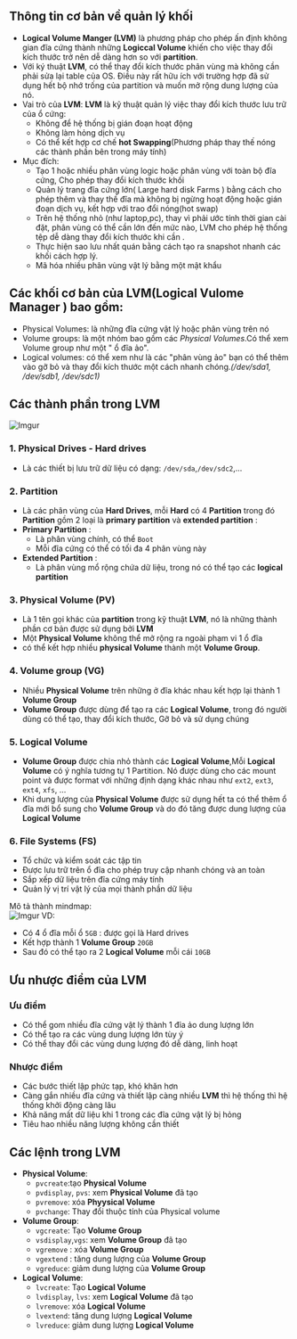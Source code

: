 ## Thông tin cơ bản về quản lý khối
* **Logical Volume Manger (LVM)** là phương pháp cho phép ấn định không gian đĩa cứng thành những **Logiccal Volume** khiến cho việc thay đổi kích thước trở nên dễ dàng hơn so với **partition**.
* Với ký thuật **LVM**, có thể thay đổi kích thước phân vùng mà không cần phải sửa lại table của OS. Điều này rất hữu ích với trường hợp đã sử dụng hết bộ nhớ trống của partition và muốn mở rộng dung lượng của nó.
* Vai trò của **LVM**: **LVM** là kỹ thuật quản lý việc thay đổi kích thước lưu trữ của ổ cứng:
    * Không để hệ thống bị gián đoạn hoạt động
    * Không làm hỏng dịch vụ
    * Có thể kết hợp cơ chế **hot Swapping**(Phương pháp thay thế nóng các thành phần bên trong máy tính)
* Mục đích:
    * Tạo 1 hoặc nhiều phân vùng logic hoặc phân vùng với toàn bộ đĩa cứng, Cho phép thay đổi kích thước khối
    * Quản lý trang đĩa cứng lớn( Large hard disk Farms ) bằng cách cho phép thêm và thay thế đĩa mà không bị ngừng hoạt động hoặc gián đoạn dịch vụ, kết hợp với trao đổi nóng(hot swap)
    * Trên hệ thống nhỏ (như laptop,pc), thay vì phải ước tính thời gian cài đặt, phân vùng có thể cần lớn đến mức nào, LVM cho phép hệ thống tệp dễ dàng thay đổi kích thước khi cần .
    * Thực hiện sao lưu nhất quán bằng cách tạo ra snapshot nhanh các khối cách hợp lý.
    * Mã hóa nhiều phân vùng vật lý bằng một mật khẩu
<a name="volbasic"></a>
## Các khối cơ bản của **LVM**(Logical Vulome Manager ) bao gồm:
* Physical Volumes: là những đĩa cứng vật lý hoặc phân vùng trên nó
* Volume groups: là một nhóm bao gồm các *Physical Volumes*.Có thể xem Volume group như một " ổ đĩa ảo".
* Logical volumes: có thể xem như là các "phân vùng ảo" bạn có thể thêm vào gỡ bỏ và thay đổi kích thước một cách nhanh chóng.*(/dev/sda1, /dev/sdb1, /dev/sdc1)*
<a name="thanhphan"></a>
## Các thành phần trong LVM
![Imgur](https://i.imgur.com/AyGOfPF.png)
### 1. Physical Drives - Hard drives
* Là các thiết bị lưu trữ dữ liệu có dạng: `/dev/sda`,`/dev/sdc2`,...
### 2. Partition 
* Là các phân vùng của **Hard Drives**, mỗi **Hard** có 4 **Partition** trong đó **Partition** gồm 2 loại là **primary partition** và **extended partition** :
* **Primary Partition** :
    * Là phân vùng chính, có thể `Boot`
    * Mỗi đĩa cứng có thể có tối đa 4 phân vùng này
* **Extended Partition** :
    * Là phân vùng mổ rộng chứa dữ liệu, trong nó có thể tạo các **logical partition** 
### 3. Physical Volume (PV)
* Là 1 tên gọi khác của **partition** trong kỹ thuật **LVM**, nó là những thành phần cơ bản được sử dụng bởi **LVM** 
* Một **Physical Volume** không thể mở rộng ra ngoài phạm vi 1 ổ đĩa
* có thể kết hợp nhiều **physical Volume** thành một **Volume Group**.
### 4. Volume group (VG)
* Nhiều **Physical Volume** trên những ở đĩa khác nhau kết hợp lại thành 1 **Volume Group**
* **Volume Group** được dùng để tạo ra các **Logical Volume**, trong đó người dùng có thể tạo, thay đổi kích thước, Gỡ bỏ và sử dụng chúng
### 5. Logical Volume 
* **Volume Group** được chia nhỏ thành các **Logical Volume**,Mỗi **Logical Volume** có ý nghĩa tương tự 1 Partition. Nó được dùng cho các mount point và được format với những định dạng khác nhau như `ext2`, `ext3`, `ext4`, `xfs`, ...
* Khi dung lượng của **Physical Volume** được sử dụng hết ta có thể thêm ổ đĩa mới bổ sung cho **Volume Group** và do đó tăng được dung lượng của **Logical Volume**
### 6. File Systems (FS)

* Tổ chức và kiểm soát các tập tin
* Được lưu trữ trên ổ đĩa cho phép truy cập nhanh chóng và an toàn
* Sắp xếp dữ liệu trên đĩa cứng máy tính
* Quản lý vị trí vật lý của mọi thành phần dữ liệu

Mô tả thành mindmap:</br>![Imgur](https://i.imgur.com/YHlFEPp.png)
VD: 
* Có 4 ổ đĩa mỗi ổ `5GB` : được gọi là Hard drives
* Kết hợp thành 1 **Volume Group** `20GB`
* Sau đó có thể tạo ra 2 **Logical Volume** mỗi cái `10GB`
<a name="uunhuoc"></a>
## Ưu nhược điểm của LVM
### Ưu điểm
* Có thể gom nhiều đĩa cứng vật lý thành 1 đỉa ảo dung lượng lớn
* Có thể tạo ra các vùng dung lượng lớn tùy ý 
* Có thể thay đổi các vùng dung lượng đó dễ dàng, linh hoạt
### Nhược điểm
* Các bước thiết lập phức tạp, khó khăn hơn
* Càng gắn nhiều đĩa cứng và thiết lập càng nhiều **LVM** thì hệ thống thì hệ thống khởi động càng lâu
* Khả năng mất dữ liệu khi 1 trong các đĩa cứng vật lý bị hỏng
* Tiêu hao nhiều năng lượng không cần thiết
<a name="command"></a>
## Các lệnh trong LVM
* **Physical Volume**:
    * `pvcreate`:tạo **Physical Volume**
    * `pvdisplay`, `pvs`: xem **Physical Volume** đã tạo
    * `pvremove`: xóa **Phyysical Volume**
    * `pvchange`: Thay đổi thuộc tính của Physical volume
* **Volume Group**:
    * `vgcreate`: Tạo **Volume Group**
    * `vsdisplay`,`vgs`: xem **Volume Group** đã tạo
    * `vgremove` : xóa **Volume Group**
    * `vgextend` : tăng dung lượng của **Volume Group**
    * `vgreduce`: giảm dung lượng của **Volume Group**
* **Logical Volume**:
    * `lvcreate`: Tạo **Logical Volume**
    * `lvdisplay`, `lvs`: xem **Logical Volume** đã tạo
    * `lvremove`: xóa **Logical Volume**
    * `lvextend`: tăng dung lượng **Logical Volume**
    * `lvreduce`: giảm dung lượng **Logical Volume**
